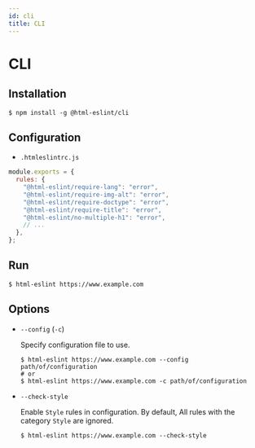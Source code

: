 ```yaml
---
id: cli
title: CLI
---
```


# CLI

## Installation

```
$ npm install -g @html-eslint/cli
```

## Configuration

- `.htmleslintrc.js`

```javascript
module.exports = {
  rules: {
    "@html-eslint/require-lang": "error",
    "@html-eslint/require-img-alt": "error",
    "@html-eslint/require-doctype": "error",
    "@html-eslint/require-title": "error",
    "@html-eslint/no-multiple-h1": "error",
    // ...
  },
};
```

## Run

```
$ html-eslint https://www.example.com
```

## Options

- `--config` (`-c`)

  Specify configuration file to use.

  ```
  $ html-eslint https://www.example.com --config path/of/configuration
  # or
  $ html-eslint https://www.example.com -c path/of/configuration
  ```

- `--check-style`

  Enable `Style` rules in configuration. By default, All rules with the category `Style` are ignored.

  ```
  $ html-eslint https://www.example.com --check-style
  ```

